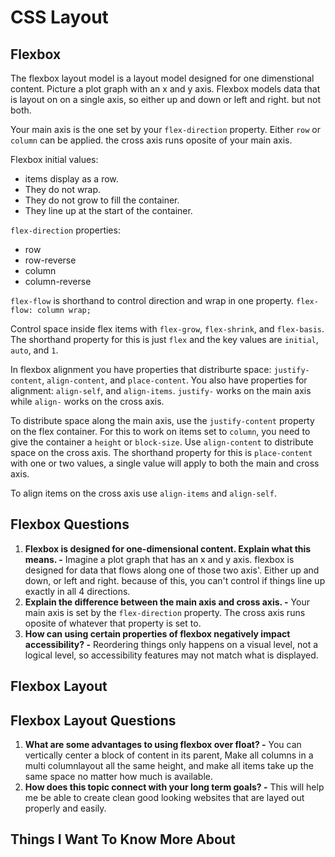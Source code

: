 # CSS Layout

## Flexbox

The flexbox layout model is a layout model designed for one dimenstional content. Picture a plot graph with an x and y axis. Flexbox models data that is layout on on a single axis, so either up and down or left and right. but not both.

Your main axis is the one set by your `flex-direction` property. Either `row` or `column` can be applied. the cross axis runs oposite of your main axis.

Flexbox initial values:

* items display as a row.
* They do not wrap.
* They do not grow to fill the container.
* They line up at the start of the container.

`flex-direction` properties:

* row
* row-reverse
* column
* column-reverse

`flex-flow` is shorthand to control direction and wrap in one property. `flex-flow: column wrap;`

Control space inside flex items with `flex-grow`, `flex-shrink`, and `flex-basis`. The shorthand property for this is just `flex` and the key values are `initial`, `auto`, and `1`.

In flexbox alignment you have properties that distriburte space: `justify-content`, `align-content`, and `place-content`. You also have properties for alignment: `align-self`, and `align-items`. `justify-` works on the main axis while `align-` works on the cross axis.

To distribute space along the main axis, use the `justify-content` property on the flex container. For this to work on items set to `column`, you need to give the container a `height` or `block-size`. Use `align-content` to distribute space on the cross axis. The shorthand property for this is `place-content` with one or two values, a single value will apply to both the main and cross axis.

To align items on the cross axis use `align-items` and `align-self`.

## Flexbox Questions

1. **Flexbox is designed for one-dimensional content. Explain what this means. -** Imagine a plot graph that has an x and y axis. flexbox is designed for data that flows along one of those two axis'. Either up and down, or left and right. because of this, you can't control if things line up exactly in all 4 directions.
2. **Explain the difference between the main axis and cross axis. -** Your main axis is set by the `flex-direction` property. The cross axis runs oposite of whatever that property is set to.
3. **How can using certain properties of flexbox negatively impact accessibility? -** Reordering things only happens on a visual level, not a logical level, so accessibility features may not match what is displayed.

## Flexbox Layout

## Flexbox Layout Questions

1. **What are some advantages to using flexbox over float? -** You can vertically center a block of content in its parent, Make all columns in a multi columnlayout all the same height, and make all items take up the same space no matter how much is available.
2. **How does this topic connect with your long term goals? -** This will help me be able to create clean good looking websites that are layed out properly and easily.

## Things I Want To Know More About
